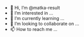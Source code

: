 - 👋 Hi, I’m @matka-result
- 👀 I’m interested in ...
- 🌱 I’m currently learning ...
- 💞️ I’m looking to collaborate on ...
- 📫 How to reach me ...

<!---
matka-result/matka-result is a ✨ special ✨ repository because its `README.md` (this file) appears on your GitHub profile.
You can click the Preview link to take a look at your changes.
--->
